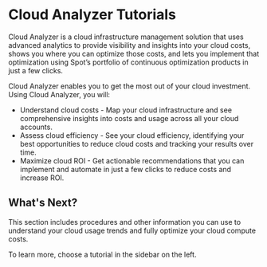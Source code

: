 # Cloud Analyzer Tutorials

Cloud Analyzer is a cloud infrastructure management solution that uses advanced analytics to provide visibility and insights into your cloud costs, shows you where you can optimize those costs, and lets you implement that optimization using Spot’s portfolio of continuous optimization products in just a few clicks.

Cloud Analyzer enables you to get the most out of your cloud investment. Using Cloud Analyzer, you will:
* Understand cloud costs - Map your cloud infrastructure and see comprehensive insights into costs and usage across all your cloud accounts.
* Assess cloud efficiency - See your cloud efficiency, identifying your best opportunities to reduce cloud costs and tracking your results over time.
* Maximize cloud ROI - Get actionable recommendations that you can implement and automate in just a few clicks to reduce costs and increase ROI.

## What's Next?

This section includes procedures and other information you can use to understand your cloud usage trends and fully optimize your cloud compute costs.

To learn more, choose a tutorial in the sidebar on the left.
